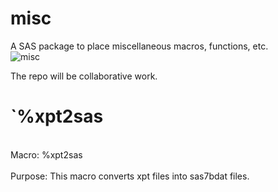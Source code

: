 # misc
A SAS package to place miscellaneous macros, functions, etc.  
![misc](./misc_logo_small.png)   

The repo will be collaborative work.  

# `%xpt2sas
<br>
Macro:       %xpt2sas<br>
<br>
Purpose:     This macro converts xpt files into sas7bdat files.<br>
